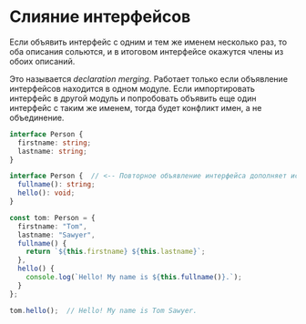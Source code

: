 # Слияние интерфейсов

Если объявить интерфейс с одним и тем же именем несколько раз, то оба описания сольются, и в итоговом интерфейсе окажутся члены из обоих описаний.

Это называется *declaration merging*. Работает только если объявление интерфейсов находится в одном модуле. Если импортировать интерфейс в другой модуль и попробовать объявить еще один интерфейс с таким же именем, тогда будет конфликт имен, а не объединение.

```typescript
interface Person {
  firstname: string;
  lastname: string;
}

interface Person {  // <-- Повторное объявление интерфейса дополняет исходную версию
  fullname(): string;
  hello(): void;
}

const tom: Person = {
  firstname: "Tom",
  lastname: "Sawyer",
  fullname() {
    return `${this.firstname} ${this.lastname}`;
  },
  hello() {
    console.log(`Hello! My name is ${this.fullname()}.`);
  }
};

tom.hello();  // Hello! My name is Tom Sawyer.
```

